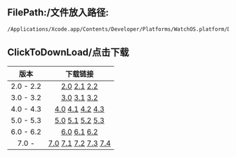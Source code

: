## FilePath:/文件放入路径:
```
/Applications/Xcode.app/Contents/Developer/Platforms/WatchOS.platform/DeviceSupport
```

## ClickToDownLoad/点击下载

|版本|下载链接|
|:--:|:--:|
|2.0 - 2.2| [2.0](https://github.com/MeteoriteMan/Assets/blob/master/platform/WatchOS.platform/DeviceSupport/2.0.zip?raw=ture) [2.1](https://github.com/MeteoriteMan/Assets/blob/master/platform/WatchOS.platform/DeviceSupport/2.1.zip?raw=ture) [2.2](https://github.com/MeteoriteMan/Assets/blob/master/platform/WatchOS.platform/DeviceSupport/2.2.zip?raw=ture) |
|3.0 - 3.2| [3.0](https://github.com/MeteoriteMan/Assets/blob/master/platform/WatchOS.platform/DeviceSupport/3.0.zip?raw=ture) [3.1](https://github.com/MeteoriteMan/Assets/blob/master/platform/WatchOS.platform/DeviceSupport/3.1.zip?raw=ture) [3.2](https://github.com/MeteoriteMan/Assets/blob/master/platform/WatchOS.platform/DeviceSupport/3.2.zip?raw=ture) |
|4.0 - 4.3| [4.0](https://github.com/MeteoriteMan/Assets/blob/master/platform/WatchOS.platform/DeviceSupport/4.0.zip?raw=ture) [4.1](https://github.com/MeteoriteMan/Assets/blob/master/platform/WatchOS.platform/DeviceSupport/4.1.zip?raw=ture) [4.2](https://github.com/MeteoriteMan/Assets/blob/master/platform/WatchOS.platform/DeviceSupport/4.2.zip?raw=ture) [4.3](https://github.com/MeteoriteMan/Assets/blob/master/platform/WatchOS.platform/DeviceSupport/4.3.zip?raw=ture) |
|5.0 - 5.3| [5.0](https://github.com/MeteoriteMan/Assets/blob/master/platform/WatchOS.platform/DeviceSupport/5.0.zip?raw=ture) [5.1](https://github.com/MeteoriteMan/Assets/blob/master/platform/WatchOS.platform/DeviceSupport/5.1.zip?raw=ture) [5.2](https://github.com/MeteoriteMan/Assets/blob/master/platform/WatchOS.platform/DeviceSupport/5.2.zip?raw=ture) [5.3](https://github.com/MeteoriteMan/Assets/blob/master/platform/WatchOS.platform/DeviceSupport/5.3.zip?raw=ture) |
|6.0 - 6.2| [6.0](https://github.com/MeteoriteMan/Assets/blob/master/platform/WatchOS.platform/DeviceSupport/6.0.zip?raw=ture) [6.1](https://github.com/MeteoriteMan/Assets/blob/master/platform/WatchOS.platform/DeviceSupport/6.1.zip?raw=ture) [6.2](https://github.com/MeteoriteMan/Assets/blob/master/platform/WatchOS.platform/DeviceSupport/6.2.zip?raw=ture) |
|7.0 - | [7.0](https://github.com/MeteoriteMan/Assets/blob/master/platform/WatchOS.platform/DeviceSupport/7.0.zip?raw=ture) [7.1](https://github.com/MeteoriteMan/Assets/blob/master/platform/WatchOS.platform/DeviceSupport/7.1.zip?raw=ture) [7.2](https://github.com/MeteoriteMan/Assets/blob/master/platform/WatchOS.platform/DeviceSupport/7.2.zip?raw=ture) [7.3](https://github.com/MeteoriteMan/Assets/blob/master/platform/WatchOS.platform/DeviceSupport/7.3.zip?raw=ture) [7.4](https://github.com/MeteoriteMan/Assets/blob/master/platform/WatchOS.platform/DeviceSupport/7.4.zip?raw=ture) |
